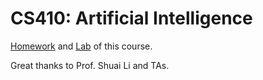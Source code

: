 # CS410: Artificial Intelligence

<u>Homework</u> and <u>Lab</u> of this course. 

Great thanks to Prof. Shuai Li and TAs.





